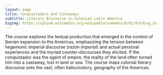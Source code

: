 ```yaml
---
layout: page
title: Conquistadors and Castaways
subtitle: Literary Discourse in Colonial Latin America
bigimg: https://upload.wikimedia.org/wikipedia/commons/6/61/Folding_Screen_with_Indian_Wedding_and_Flying_Pole_%28Biombo_con_desposorio_ind%C3%ADgena_y_palo_volador%29_-_Google_Art_Project.jpg
---
```


The course explores the textual production that emerged in the context of Iberian expansion to the Americas, emphasizing the tension between hegemonic imperial discourse (*razón imperial*) and actual personal experiences and the myriad counter-discourses they elicited. If the conquistador was the agent of empire, the reality of the land often turned him into a castaway, lost in land or sea. The course maps colonial literary discourse onto the vast, often hallucinatory, geography of the Americas.


